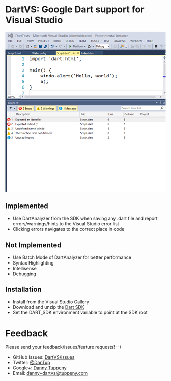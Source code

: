 DartVS: Google Dart support for Visual Studio
=========

![Screenshot of DartVS](DanTup.DartVS.Vsix/Screenshot.png)

## Implemented
- Use DartAnalyzer from the SDK when saving any .dart file and report errors/warnings/hints to the Visual Studio error list
- Clicking errors navigates to the correct place in code

## Not Implemented
- Use Batch Mode of DartAnalyzer for better performance
- Syntax Highlighting
- Intellisense
- Debugging

## Installation
- Install from the Visual Studio Gallery
- Download and unzip the [Dart SDK](https://www.dartlang.org/tools/sdk/)
- Set the DART_SDK environment variable to point at the SDK root


Feedback
===
Please send your feedback/issues/feature requests! :-)

- GitHub Issues: [DartVS/issues](https://github.com/DanTup/DartVS/issues)
- Twitter: [@DanTup](https://twitter.com/DanTup)
- Google+: [Danny Tuppeny](http://profile.dantup.com/)
- Email: [danny+dartvs@tuppeny.com](mailto:danny+dartvs@tuppeny.com)
